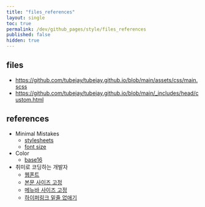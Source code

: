 ```yaml
---
title: "files_references"
layout: single
toc: true
permalink: /dev/github_pages/style/files_references
published: false
hidden: true
---
```


## files

- <https://github.com/tubejay/tubejay.github.io/blob/main/assets/css/main.scss>
- <https://github.com/tubejay/tubejay.github.io/blob/main/_includes/head/custom.html>

## references

- Minimal Mistakes
  - [stylesheets](https://mmistakes.github.io/minimal-mistakes/docs/stylesheets/)
  - [font size](https://github.com/mmistakes/minimal-mistakes/discussions/1219#discussioncomment-172827)
- Color
  - [base16](http://chriskempson.com/projects/base16/)
- 취미로 코딩하는 개발자
  - [웹폰트](https://devinlife.com/howto%20github%20pages/set-font/)
  - [본문 사이즈 고정](https://devinlife.com/howto%20github%20pages/github-pages-settings/#1-%EB%B3%B8%EB%AC%B8-%EC%82%AC%EC%9D%B4%EC%A6%88-%EA%B3%A0%EC%A0%95)
  - [메뉴바 사이즈 고정](https://devinlife.com/howto%20github%20pages/github-pages-settings/#2-%EB%A9%94%EB%89%B4%EB%B0%94-%EC%82%AC%EC%9D%B4%EC%A6%88-%EC%A1%B0%EC%A0%95)
  - [하이퍼링크 밑줄 없애기](https://devinlife.com/howto%20github%20pages/github-pages-settings/#4-css-a-tag-%ED%95%98%EC%9D%B4%ED%8D%BC%EB%A7%81%ED%81%AC-%EB%B0%91%EC%A4%84-%EC%97%86%EC%95%A0%EA%B8%B0)
